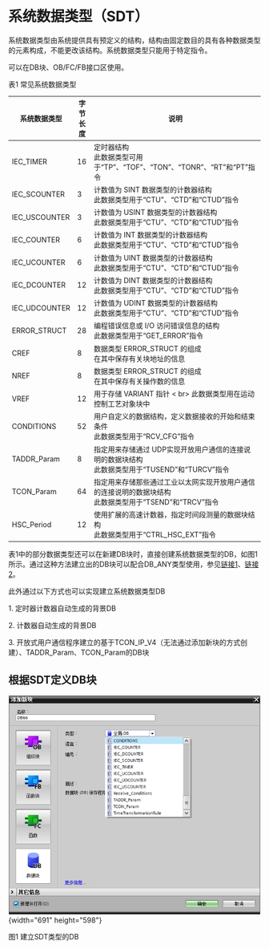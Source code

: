 # 系统数据类型（SDT）

系统数据类型由系统提供具有预定义的结构，结构由固定数目的具有各种数据类型的元素构成，不能更改该结构。系统数据类型只能用于特定指令。

可以在DB块、OB/FC/FB接口区使用。

表1 常见系统数据类型

| 系统数据类型 | 字节长度 |         说明       |
|-----------|---------|--------------------------|
|IEC_TIMER |16| 定时器结构 <br> 此数据类型可用于“TP”、“TOF”、“TON”、“TONR”、“RT”和“PT”指令|  
|IEC_SCOUNTER|3| 计数值为 SINT 数据类型的计数器结构 <br> 此数据类型用于“CTU”、“CTD”和“CTUD”指令|
|IEC_USCOUNTER|3| 计数值为 USINT 数据类型的计数器结构 <br> 此数据类型用于“CTU”、“CTD”和“CTUD”指令|
|IEC_COUNTER| 6 |计数值为 INT 数据类型的计数器结构 <br> 此数据类型用于“CTU”、“CTD”和“CTUD”指令|
|IEC_UCOUNTER| 6 |计数值为 UINT 数据类型的计数器结构 <br>此数据类型用于“CTU”、“CTD”和“CTUD”指令|
|IEC_DCOUNTER|12 |计数值为 DINT 数据类型的计数器结构 <br> 此数据类型用于“CTU”、“CTD”和“CTUD”指令|
|IEC_UDCOUNTER| 12| 计数值为 UDINT 数据类型的计数器结构 <br> 此数据类型用于“CTU”、“CTD”和“CTUD”指令|
|ERROR_STRUCT| 28| 编程错误信息或 I/O 访问错误信息的结构 <br> 此数据类型用于“GET_ERROR”指令|
|CREF| 8| 数据类型 ERROR_STRUCT 的组成 <br> 在其中保存有关块地址的信息|
|NREF| 8 |数据类型 ERROR_STRUCT 的组成 <br> 在其中保存有关操作数的信息|
|VREF| 12| 用于存储 VARIANT 指针 < br> 此数据类型用在运动控制工艺对象块中|
|CONDITIONS |52| 用户自定义的数据结构，定义数据接收的开始和结束条件 <br> 此数据类型用于“RCV_CFG”指令|
|TADDR_Param| 8 |指定用来存储通过 UDP实现开放用户通信的连接说明的数据块结构 <br> 此数据类型用于“TUSEND”和“TURCV”指令|
|TCON_Param |64 |指定用来存储那些通过工业以太网实现开放用户通信的连接说明的数据块结构 <br> 此数据类型用于“TSEND”和“TRCV”指令|
|HSC_Period |12 |使用扩展的高速计数器，指定时间段测量的数据块结构 <br> 此数据类型用于“CTRL_HSC_EXT”指令|

表1中的部分数据类型还可以在新建DB块时，直接创建系统数据类型的DB，如图1所示。通过这种方法建立出的DB块可以配合DB_ANY类型使用，参见[链接1](./08-DB_ANY.md#udt2-指向-udt-或-sdt-建立的-db-块的-db_any)、[链接2](./08-DB_ANY.md#typeofdb3-与指定数据类型比较)。

此外通过以下方式也可以实现建立系统数据类型DB

1\. 定时器计数器自动生成的背景DB

2\. 计数器自动生成的背景DB

3\. 开放式用户通信程序建立的基于TCON_IP_V4（无法通过添加新块的方式创建）、TADDR_Param、TCON_Param的DB块

## 根据SDT定义DB块

![](images/5-01.jpg){width="691" height="598"}

图1 建立SDT类型的DB
